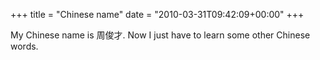 +++
title = "Chinese name"
date = "2010-03-31T09:42:09+00:00"
+++

My Chinese name is 周俊才.  Now I just have to learn some other Chinese words.
			